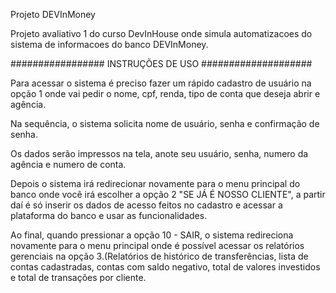 Projeto DEVInMoney

Projeto avaliativo 1 do curso DevInHouse onde simula automatizacoes do sistema
de informacoes do banco DEVInMoney.

################# INSTRUÇÕES DE USO ####################

Para acessar o sistema é preciso fazer um rápido cadastro de usuário na 
opção 1 onde vai pedir o nome, cpf, renda, tipo de conta que deseja abrir
e agência.

Na sequência, o sistema solicita nome de usuário, senha e confirmação de senha.

Os dados serão impressos na tela, anote seu usuário, senha, numero da agência e numero de conta.

Depois o sistema irá redirecionar novamente para o menu principal do banco onde você irá escolher a opção 2 "SE JÁ É NOSSO CLIENTE", a partir daí é só inserir os dados de acesso feitos no cadastro e acessar a plataforma do banco e usar as funcionalidades.

Ao final, quando pressionar a opção 10 - SAIR, o sistema redireciona novamente para o menu principal onde é possível acessar os relatórios gerenciais na opção 3.(Relatórios de histórico de transferências, lista de contas cadastradas, contas com saldo negativo, total de valores investidos e total de transações por cliente.
